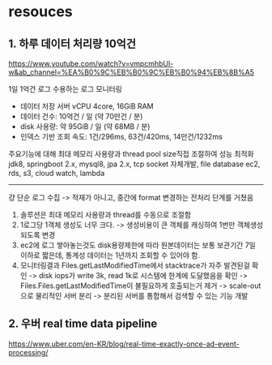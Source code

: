 # resouces 
## 1. 하루 데이터 처리량 10억건 

https://www.youtube.com/watch?v=vmpcmhbUl-w&ab_channel=%EA%B0%9C%EB%B0%9C%EB%B0%94%EB%8B%A5

1일 1억건 로그 수용하는 로그 모니터링 

- 데이터 저장 서버 vCPU 4core, 16GiB RAM 
- 데이터 건수: 10억건 / 일 (약 70만건 / 분)
- disk 사용량: 약 95GiB / 일 (약 68MB / 분)
- 인덱스 기반 조회 속도: 1건/296ms, 63건/420ms, 14만건/1232ms 


주요기능에 대해 최대 메모리 사용량과 thread pool size직접 조절하여 성능 최적화 
jdk8, springboot 2.x, mysql8, jpa 2.x, tcp socket 자체개발, file database
ec2, rds, s3, cloud watch, lambda

---

걍 단순 로그 수집 -> 적재가 아니고, 중간에 format 변경하는 전처리 단계를 거쳤음

1. 솔루션은 최대 메모리 사용량과 thread를 수동으로 조절함
2. 1로그당 1객체 생성도 너무 크다. -> 생성비용이 큰 객체를 캐싱하여 1번만 객체생성되도록 변경
3. ec2에 로그 쌓아놓는것도 disk용량제한에 따라 원본데이터는 보통 보관기간 7일 이하로 짧은데, 통계성 데이터는 1년까지 조회할 수 있어야 함.
4. 모니터링결과 Files.getLastModifiedTime에서 stacktrace가 자주 발견된걸 확인 ->
   disk iops가 write 3k, read 1k로 시스템에 한계에 도달했음을 확인
   -> Files.Files.getLastModifiedTime이 불필요하게 호출되는거 제거
   -> scale-out으로 물리적인 서버 분리
   -> 분리된 서버를 통합해서 검색할 수 있는 기능 개발

## 2. 우버 real time data pipeline 
https://www.uber.com/en-KR/blog/real-time-exactly-once-ad-event-processing/

